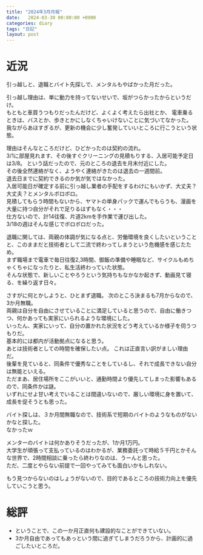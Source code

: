 ```yaml
---
title: "2024年3月月報"
date:   2024-03-30 00:00:00 +0900
categories: diary
tags: "日記"
layout: post
---
```


# 近況

引っ越しと、退職とバイト先探しで、メンタルもやばかった月だった。

引っ越し理由は、単に動力を持ってないせいで、坂がつらかったからというだけ。  
もともと車買うつもりだったんだけど、よくよく考えたら出社とか、
電車乗るときは、バスとか、歩きとかにしなくちゃいけないことに気づいてなかった。  
我ながらあほすぎるが、更新の機会に少し奮発していいところに行こうという状態。  

理由はそんなところだけど、ひどかったのは契約の流れ。  
3/1に部屋見れます、その後すぐクリーニングの見積もりする、入居可能予定日は3/8。
という話だったので、元のところの退去を月末付近にした。  
その後全然連絡がなく、ようやく連絡がきたのは退去の一週間前。  
退去日までに契約できるのか気が気ではなかった。  
入居可能日が確定する前に引っ越し業者の手配をするわけにもいかず、大丈夫？大丈夫？とメンタルボロボロ。  
見積してもらう時間もないから、ヤマトの単身パックで運んでもらうも、漫画を大量に持つ自分がそれで足りるはずもなく・・・  
仕方ないので、計14往復、片道2kmを手作業で運び出した。  
3/18の週はそんな感じでボロボロだった。

退職に関しては、両親の体調が気になる点と、労働環境を良くしたいということと、このままだと技術者として二流で終わってしまうという危機感を感じたため。  
まず職場まで電車で毎日往復2,3時間、御飯の準備や睡眠など、サイクルもめちゃくちゃになったりと、私生活終わっていた状態。  
そんな状態で、新しいことやろうという気持ちもなかなか起きず、動画見て寝る、を繰り返す日々。  

さすがに何とかしようと、ひとまず退職。
次のところ決まるも7月からなので、3か月無職。  
両親は自分を自由にさせていることに満足していると思うので、自由に働きつつ、何かあっても実家にいられるような環境にした。  
いったん、実家にいって、自分の置かれた状況をどう考えているか様子を伺うつもりだ。  
基本的には都内が活動拠点になると思う。  
あとは技術者としての時間を確保したい点。
これは正直言い訳がましい理由だ。  
後輩を見ていると、同条件で優秀なことをしているし、それで成長できない自分は無能といえる。  
ただまあ、居住場所をここがいいと、通勤時間より優先してしまった影響もあるので、同条件かは謎。  
いずれにせよ甘い考えでいることは間違いないので、厳しい環境に身を置いて、成長を促そうとも思った。

バイト探しは、３か月間無職なので、技術系で短期のバイトのようなものがないかなと探した。  
なかったｗ  

メンターのバイトは何かありそうだったが、1か月1万円。  
大学生が頑張って支払っているのはわかるが、業務委託って時給５千円とかそんな世界で、2時間相談に乗ったら終わりなのは、うーんと思った。  
ただ、二度とやらない前提で一回やってみても面白いかもしれない。  

もう見つからないのはしょうがないので、目的であるところの技術力向上を優先していこうと思う。

# 総評

* ということで、この一か月正直何も建設的なことができていない。
* 3か月自由であってもあっという間に過ぎてしまうだろうから、計画的に過ごしたいところだ。  
